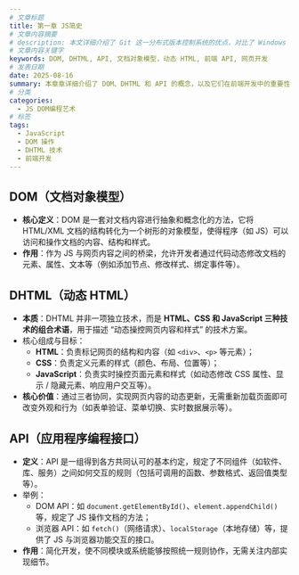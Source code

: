 ```yaml
---
# 文章标题
title: 第一章 JS简史
# 文章内容摘要
# description: 本文详细介绍了 Git 这一分布式版本控制系统的优点，对比了 Windows 与 macOS/Linux 系统下的常用命令，讲解了 vim 操作模式及常用命令，还阐述了 Git 的基本配置、特定项目配置和命令缩写设置等内容。
# 文章内容关键字
keywords: DOM, DHTML, API, 文档对象模型，动态 HTML, 前端 API, 网页开发
# 发表日期
date: 2025-08-16
summary: 本章章详细介绍了 DOM、DHTML 和 API 的概念，以及它们在前端开发中的重要性。
# 分类
categories:
  - JS DOM编程艺术
# 标签
tags:
  - JavaScript
  - DOM 操作
  - DHTML 技术
  - 前端开发
---
```


## DOM（文档对象模型）

- **核心定义**：DOM 是一套对文档内容进行抽象和概念化的方法，它将 HTML/XML 文档的结构转化为一个树形的对象模型，使得程序（如 JS）可以访问和操作文档的内容、结构和样式。
- **作用**：作为 JS 与网页内容之间的桥梁，允许开发者通过代码动态修改文档的元素、属性、文本等（例如添加节点、修改样式、绑定事件等）。

## DHTML（动态 HTML）

- **本质**：DHTML 并非一项独立技术，而是 **HTML、CSS 和 JavaScript 三种技术的组合术语**，用于描述 “动态操控网页内容和样式” 的技术方案。
- 核心组成与目标：
  - **HTML**：负责标记网页的结构和内容（如 `<div>`、`<p>` 等元素）；
  - **CSS**：负责定义元素的样式（颜色、布局、位置等）；
  - **JavaScript**：负责实时操控页面元素和样式（如动态修改 CSS 属性、显示 / 隐藏元素、响应用户交互等）。
- **核心价值**：通过三者协同，实现网页内容的动态更新，无需重新加载页面即可改变外观和行为（如表单验证、菜单切换、实时数据展示等）。

## API（应用程序编程接口）

- **定义**：API 是一组得到各方共同认可的基本约定，规定了不同组件（如软件、库、服务）之间如何交互的规则（包括可调用的函数、参数格式、返回值类型等）。
- 举例：
  - DOM API：如 `document.getElementById()`、`element.appendChild()` 等，规定了 JS 操作文档的方法；
  - 浏览器 API：如 `fetch()`（网络请求）、`localStorage`（本地存储）等，提供了 JS 与浏览器功能交互的接口。
- **作用**：简化开发，使不同模块或系统能够按照统一规则协作，无需关注内部实现细节。
